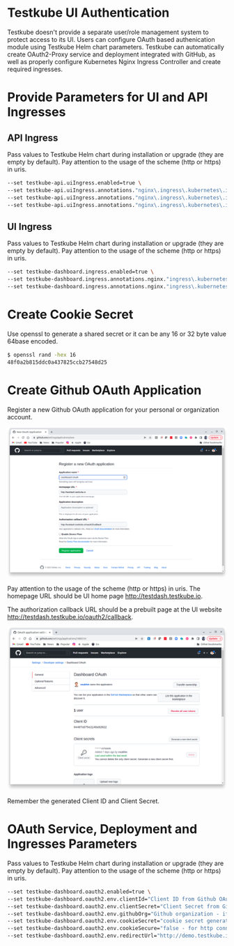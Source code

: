 # Testkube UI Authentication

Testkube doesn't provide a separate user/role management system to protect access to its UI.
Users can configure OAuth based authenication module using Testkube Helm chart parameters.
Testkube can automatically create OAuth2-Proxy service and deployment integrated 
with GitHub, as well as properly configure Kubernetes Nginx Ingress Controller and create required 
ingresses.

# Provide Parameters for UI and API Ingresses

## API Ingress

Pass values to Testkube Helm chart during installation or upgrade (they are empty by default).
Pay attention to the usage of the scheme (http or https) in uris.

```sh
--set testkube-api.uiIngress.enabled=true \
--set testkube-api.uiIngress.annotations."nginx\.ingress\.kubernetes\.io/auth-url"="http://\$host/oauth2/auth" \
--set testkube-api.uiIngress.annotations."nginx\.ingress\.kubernetes\.io/auth-signin"="http://\$host/oauth2/start?rd=\$escaped_request_uri" \
--set testkube-api.uiIngress.annotations."nginx\.ingress\.kubernetes\.io/access-control-allow-origin" = "*"
```

## UI Ingress

Pass values to Testkube Helm chart during installation or upgrade (they are empty by default).
Pay attention to the usage of the scheme (http or https) in uris.

```sh
--set testkube-dashboard.ingress.enabled=true \
--set testkube-dashboard.ingress.annotations.nginx."ingress\.kubernetes\.io/auth-url"="http://\$host/oauth2/auth"
--set testkube-dashboard.ingress.annotations.nginx."ingress\.kubernetes\.io/auth-signin"="http://\$host/oauth2/start?rd=\$escaped_request_uri"
```

# Create Cookie Secret

Use openssl to generate a shared secret or it can be any 16 or 32 byte value 64base encoded.

```sh
$ openssl rand -hex 16
48f0a2b815ddc0a437825ccb27548d25
```

# Create Github OAuth Application

Register a new Github OAuth application for your personal or organization account.

![Register new App](img/github_app_request_ui.png)

Pay attention to the usage of the scheme (http or https) in uris.
The homepage URL
should be UI home page http://testdash.testkube.io.

The authorization callback URL
should be a prebuilt page at the UI website http://testdash.testkube.io/oauth2/callback.

![View created App](img/github_app_response_ui.png)

Remember the generated Client ID and Client Secret.

# OAuth Service, Deployment and Ingresses Parameters

Pass values to Testkube Helm chart during installation or upgrade (they are empty by default).
Pay attention to the usage of the scheme (http or https) in uris.

```sh
--set testkube-dashboard.oauth2.enabled=true \
--set testkube-dashboard.oauth2.env.clientId="Client ID from Github OAuth application" \
--set testkube-dashboard.oauth2.env.clientSecret="Client Secret from Github OAuth application" \
--set testkube-dashboard.oauth2.env.githubOrg="Github organization - if you need to provide access only to members of your organization" \
--set testkube-dashboard.oauth2.env.cookieSecret="cookie secret generated above" \
--set testkube-dashboard.oauth2.env.cookieSecure="false - for http connection, true - for https connections" \
--set testkube-dashboard.oauth2.env.redirectUrl="http://demo.testkube.io/oauth2/callback"
```
